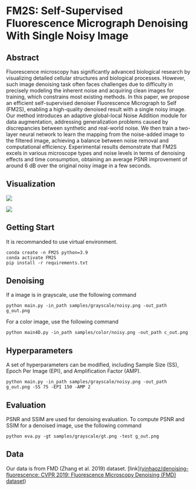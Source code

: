 # FM2S: Self-Supervised Fluorescence Micrograph Denoising With Single Noisy Image

## Abstract
Fluorescence microscopy has significantly advanced biological research by visualizing detailed cellular structures and biological processes. However, such image denoising task often faces challenges due to difficulty in precisely modeling the inherent noise and acquiring clean images for training, which constrains most existing methods. In this paper, we propose an efficient self-supervised denoiser Fluorescence Micrograph to Self (FM2S), enabling a high-quality denoised result with a single noisy image. Our method introduces an adaptive global-local Noise Addition module for data augmentation, addressing generalization problems caused by discrepancies between synthetic and real-world noise. We then train a two-layer neural network to learn the mapping from the noise-added image to the filtered image, achieving a balance between noise removal and computational efficiency. Experimental results demonstrate that FM2S excels in various microscope types and noise levels in terms of denoising effects and time consumption, obtaining an average PSNR improvement of around 6 dB over the original noisy image in a few seconds.

## Visualization

![](C:\Users\Daniel\Desktop\FM2S\images\Intro.png)

![](C:\Users\Daniel\Desktop\FM2S\images\effects.png)


## Getting Start
It is recommanded to use virtual environment.

	conda create -n FM2S python=3.9
	conda activate FM2S
	pip install -r requirements.txt

## Denoising
If a image is in grayscale, use the following command

	python main.py -in_path samples/grayscale/noisy.png -out_path g_out.png

For a color image, use the following command

	python main4D.py -in_path samples/color/noisy.png -out_path c_out.png

## Hyperparameters
A set of hyperparameters can be modified, including Sample Size (SS), Epoch Per Image (EPI), and Amplification Factor (AMP).

	python main.py -in_path samples/grayscale/noisy.png -out_path g_out.png -SS 75 -EPI 150 -AMP 2

## Evaluation
PSNR and SSIM are used for denoising evaluation. To compute PSNR and SSIM for a denoised image, use the following command

	python eva.py -gt samples/grayscale/gt.png -test g_out.png

## Data

Our data is from FMD (Zhang et al. 2019) dataset. [link]([yinhaoz/denoising-fluorescence: CVPR 2019: Fluorescence Microscopy Denoising (FMD) dataset](https://github.com/yinhaoz/denoising-fluorescence))

